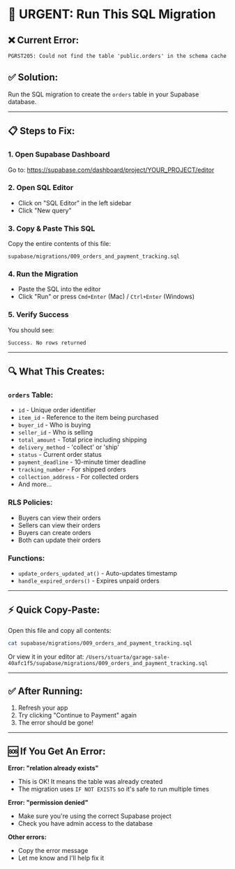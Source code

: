 # 🚨 URGENT: Run This SQL Migration

## ❌ Current Error:
```
PGRST205: Could not find the table 'public.orders' in the schema cache
```

## ✅ Solution:
Run the SQL migration to create the `orders` table in your Supabase database.

---

## 📋 Steps to Fix:

### 1. Open Supabase Dashboard
Go to: https://supabase.com/dashboard/project/YOUR_PROJECT/editor

### 2. Open SQL Editor
- Click on "SQL Editor" in the left sidebar
- Click "New query"

### 3. Copy & Paste This SQL
Copy the entire contents of this file:
```
supabase/migrations/009_orders_and_payment_tracking.sql
```

### 4. Run the Migration
- Paste the SQL into the editor
- Click "Run" or press `Cmd+Enter` (Mac) / `Ctrl+Enter` (Windows)

### 5. Verify Success
You should see:
```
Success. No rows returned
```

---

## 🔍 What This Creates:

### `orders` Table:
- `id` - Unique order identifier
- `item_id` - Reference to the item being purchased
- `buyer_id` - Who is buying
- `seller_id` - Who is selling
- `total_amount` - Total price including shipping
- `delivery_method` - 'collect' or 'ship'
- `status` - Current order status
- `payment_deadline` - 10-minute timer deadline
- `tracking_number` - For shipped orders
- `collection_address` - For collected orders
- And more...

### RLS Policies:
- Buyers can view their orders
- Sellers can view their orders
- Buyers can create orders
- Both can update their orders

### Functions:
- `update_orders_updated_at()` - Auto-updates timestamp
- `handle_expired_orders()` - Expires unpaid orders

---

## ⚡ Quick Copy-Paste:

Open this file and copy all contents:
```bash
cat supabase/migrations/009_orders_and_payment_tracking.sql
```

Or view it in your editor at:
`/Users/stuarta/garage-sale-40afc1f5/supabase/migrations/009_orders_and_payment_tracking.sql`

---

## ✅ After Running:

1. Refresh your app
2. Try clicking "Continue to Payment" again
3. The error should be gone!

---

## 🆘 If You Get An Error:

**Error: "relation already exists"**
- This is OK! It means the table was already created
- The migration uses `IF NOT EXISTS` so it's safe to run multiple times

**Error: "permission denied"**
- Make sure you're using the correct Supabase project
- Check you have admin access to the database

**Other errors:**
- Copy the error message
- Let me know and I'll help fix it

